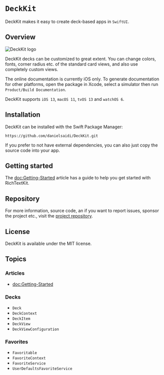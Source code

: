 # ``DeckKit``

DeckKit makes it easy to create deck-based apps in `SwiftUI`.


## Overview

![DeckKit logo](Logo.png)

DeckKit decks can be customized to great extent. You can change colors, fonts, corner radius etc. of the standard card views, and also use completely custom views.

The online documentation is currently iOS only. To generate documentation for other platforms, open the package in Xcode, select a simulator then run `Product/Build Documentation`.

DeckKit supports `iOS 13`, `macOS 11`, `tvOS 13` and `watchOS 6`.



## Installation

DeckKit can be installed with the Swift Package Manager:

```
https://github.com/danielsaidi/DeckKit.git
```

If you prefer to not have external dependencies, you can also just copy the source code into your app.



## Getting started

The <doc:Getting-Started> article has a guide to help you get started with RichTextKit.



## Repository

For more information, source code, an if you want to report issues, sponsor the project etc., visit the [project repository](https://github.com/danielsaidi/DeckKit).



## License

DeckKit is available under the MIT license.



## Topics

### Articles

- <doc:Getting-Started>

### Decks

- ``Deck``
- ``DeckContext``
- ``DeckItem``
- ``DeckView``
- ``DeckViewConfiguration``

### Favorites

- ``Favoritable``
- ``FavoriteContext``
- ``FavoriteService``
- ``UserDefaultsFavoriteService``
